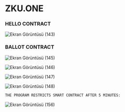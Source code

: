 # ZKU.ONE

### HELLO CONTRACT

![Ekran Görüntüsü (143)](https://user-images.githubusercontent.com/99509540/165187566-463e9cba-1338-4807-8e8c-01f726fe75cb.png)






### BALLOT CONTRACT

![Ekran Görüntüsü (145)](https://user-images.githubusercontent.com/99509540/165187608-463728b7-9f41-4dfd-8af8-a5474328e437.png)

![Ekran Görüntüsü (146)](https://user-images.githubusercontent.com/99509540/165187616-d5997ef3-fe9e-4b2f-979c-98267cc30279.png)

![Ekran Görüntüsü (147)](https://user-images.githubusercontent.com/99509540/165187630-14cb6817-178a-443d-ab6e-5052043623ac.png)

![Ekran Görüntüsü (148)](https://user-images.githubusercontent.com/99509540/165187639-c97d1fe1-04bf-4d38-9d67-cae13975b6c7.png)


```sh 
THE PROGRAM RESTRICTS SMART CONTRACT AFTER 5 MINUTES:
```
![Ekran Görüntüsü (156)](https://user-images.githubusercontent.com/99509540/165187665-0dcefc98-2d92-4d4a-9cff-6964c21bcc89.png)
